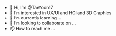 - 👋 Hi, I’m @TaeYoon17
- 👀 I’m interested in UX/UI and HCI and 3D Graphics
- 🌱 I’m currently learning ...
- 💞️ I’m looking to collaborate on ...
- 📫 How to reach me ...

<!---
TaeYoon17/TaeYoon17 is a ✨ special ✨ repository because its `README.md` (this file) appears on your GitHub profile.
You can click the Preview link to take a look at your changes.
--->
